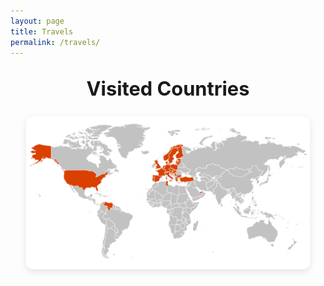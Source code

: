 ```yaml
---
layout: page
title: Travels
permalink: /travels/
---
```


<h2 style="text-align: center; font-size: 2.2em; margin-top: 1em;">
  Visited Countries
</h2>

<p style="text-align: center;">
  <img src="/assets/img/map.jpeg" alt="Visited Countries" style="max-width: 90%; border-radius: 12px; box-shadow: 0 4px 12px rgba(0,0,0,0.1);" />
</p>
